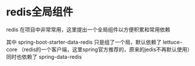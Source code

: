 # redis全局组件
redis 在项目中非常常用，这里提出一个全局组件以方便积累和常用依赖

其中 spring-boot-starter-data-redis 只是组了一个局，默认依赖了 lettuce-core （redis的一个客户端，这里spring官方推荐的，原来的jedis不再默认使用）
同时也依赖了 spring-data-redis

